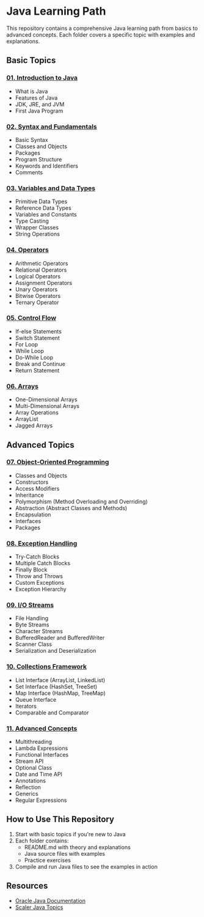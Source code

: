 # Java Learning Path

This repository contains a comprehensive Java learning path from basics to advanced concepts. Each folder covers a specific topic with examples and explanations.

## Basic Topics

### [01. Introduction to Java](./01-introduction/)
- What is Java
- Features of Java
- JDK, JRE, and JVM
- First Java Program

### [02. Syntax and Fundamentals](./02-syntax-fundamentals/)
- Basic Syntax
- Classes and Objects
- Packages
- Program Structure
- Keywords and Identifiers
- Comments

### [03. Variables and Data Types](./03-variables-data-types/)
- Primitive Data Types
- Reference Data Types
- Variables and Constants
- Type Casting
- Wrapper Classes
- String Operations

### [04. Operators](./04-operators/)
- Arithmetic Operators
- Relational Operators
- Logical Operators
- Assignment Operators
- Unary Operators
- Bitwise Operators
- Ternary Operator

### [05. Control Flow](./05-control-flow/)
- If-else Statements
- Switch Statement
- For Loop
- While Loop
- Do-While Loop
- Break and Continue
- Return Statement

### [06. Arrays](./06-arrays/)
- One-Dimensional Arrays
- Multi-Dimensional Arrays
- Array Operations
- ArrayList
- Jagged Arrays

## Advanced Topics

### [07. Object-Oriented Programming](./07-oop/)
- Classes and Objects
- Constructors
- Access Modifiers
- Inheritance
- Polymorphism (Method Overloading and Overriding)
- Abstraction (Abstract Classes and Methods)
- Encapsulation
- Interfaces
- Packages

### [08. Exception Handling](./08-exception-handling/)
- Try-Catch Blocks
- Multiple Catch Blocks
- Finally Block
- Throw and Throws
- Custom Exceptions
- Exception Hierarchy

### [09. I/O Streams](./09-io-streams/)
- File Handling
- Byte Streams
- Character Streams
- BufferedReader and BufferedWriter
- Scanner Class
- Serialization and Deserialization

### [10. Collections Framework](./10-collections/)
- List Interface (ArrayList, LinkedList)
- Set Interface (HashSet, TreeSet)
- Map Interface (HashMap, TreeMap)
- Queue Interface
- Iterators
- Comparable and Comparator

### [11. Advanced Concepts](./11-advanced-concepts/)
- Multithreading
- Lambda Expressions
- Functional Interfaces
- Stream API
- Optional Class
- Date and Time API
- Annotations
- Reflection
- Generics
- Regular Expressions

## How to Use This Repository

1. Start with basic topics if you're new to Java
2. Each folder contains:
   - README.md with theory and explanations
   - Java source files with examples
   - Practice exercises
3. Compile and run Java files to see the examples in action

## Resources

- [Oracle Java Documentation](https://docs.oracle.com/en/java/)
- [Scaler Java Topics](https://www.scaler.com/topics/java/)